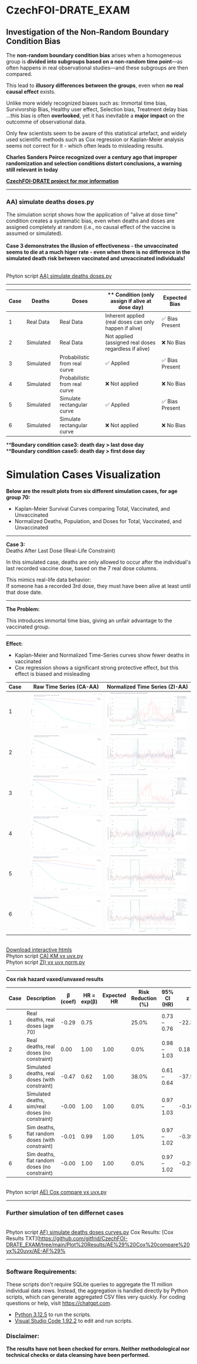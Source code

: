 # CzechFOI-DRATE_EXAM

## Investigation of the Non-Random Boundary Condition Bias

The **non-random boundary condition bias** arises when a homogeneous group is **divided into subgroups based on a non-random time point**—as often happens in real observational studies—and these subgroups are then compared.

This lead to **illusory differences between the groups**, even when **no real causal effect** exists.

Unlike more widely recognized biases such as: Immortal time bias, Survivorship Bias, Healthy user effect, Selection bias, Treatment delay bias  
...this bias is often **overlooked**, yet it has inevitable a **major impact** on the outcomme of observational data.

Only few scientists seem to be aware of this statistical artefact,
and widely used scientific methods such as Cox regression or Kaplan-Meier analysis seems not correct for it - which often leads to misleading results.

**Charles Sanders Peirce recognized over a century ago that improper randomization and selection conditions distort conclusions,
a warning still relevant in today**

[**CzechFOI-DRATE project for mor information**](https://github.com/gitfrid/CzechFOI-DRATE)
_________________________________________

### AA) simulate deaths doses.py

The simulation script shows how the application of "alive at dose time" condition creates a systematic bias, even when deaths and doses are assigned completely at random (i.e., no causal effect of the vaccine is assumed or simulated).
<br><br>**Case 3 demonstrates the illusion of effectiveness - the unvaccinated seems to die at a much higer rate - even when there is no difference in the simulated death risk between vaccinated and unvaccinated individuals!**

<br>Phyton script [AA) simulate deaths doses.py](https://github.com/gitfrid/CzechFOI-DRATE_EXAM/blob/main/Py%20Scripts/AA%29%20simulate%20deaths%20doses.py) 

_________________________________________

| Case | Deaths       | Doses        | ** Condition (only assign if alive at dose day)   | Expected Bias   |
|-------|--------------|--------------|------------------------------------------------|-----------------|
| 1     | Real Data&nbsp;&nbsp;&nbsp;   | Real Data&nbsp;&nbsp;&nbsp;   | Inherent applied (real doses can only happen if alive)   | ✅ Bias Present  |
| 2     | Simulated&nbsp;&nbsp;&nbsp;   | Real Data&nbsp;&nbsp;&nbsp;   | Not applied (assigned real doses regardless if alive)           | ❌ No Bias      |
| 3     | Simulated&nbsp;&nbsp; | Probabilistic from real curve&nbsp;&nbsp;&nbsp;   | ✅ Applied                                       | ✅ Bias Present  |
| 4     | Simulated&nbsp;&nbsp; | Probabilistic from real curve&nbsp;&nbsp;&nbsp;   | ❌ Not applied                                   | ❌ No Bias      |
| 5     | Simulated&nbsp;&nbsp;&nbsp;   | Simulate rectangular curve&nbsp;&nbsp; | ✅ Applied                                       | ✅ Bias Present  |
| 6     | Simulated&nbsp;&nbsp;&nbsp;   | Simulate rectangular curve&nbsp;&nbsp; | ❌ Not applied                                   | ❌ No Bias      |

****Boundary condition case3: death day > last dose day**
<br>****Boundary condition case5: death day > first  dose day**


# Simulation Cases Visualization

**Below are the result plots from six different simulation cases, for age group 70:**

- Kaplan-Meier Survival Curves comparing Total, Vaccinated, and Unvaccinated  
- Normalized Deaths, Population, and Doses for Total, Vaccinated, and Unvaccinated

---

**Case 3:**  
Deaths After Last Dose (Real-Life Constraint)

In this simulated case, deaths are only allowed to occur after the individual's last recorded vaccine dose, based on the 7 real dose columns.

This mimics real-life data behavior:  
If someone has a recorded 3rd dose, they must have been alive at least until that dose date.

---

**The Problem:**

This introduces immortal time bias, giving an unfair advantage to the vaccinated group.

---

**Effect:**

- Kaplan-Meier and Normalized Time-Series curves show fewer deaths in vaccinated  
- Cox regression shows a significant strong protective effect, but this effect is biased and misleading



| Case&nbsp;&nbsp;&nbsp; | Raw Time Series (CA-AA) | Normalized Time Series (ZI-AA) |
|-------|-------------------------|-------------------------------|
| 1&nbsp;&nbsp;&nbsp; | ![Case 1 Raw](https://github.com/gitfrid/CzechFOI-DRATE_EXAM/blob/main/Plot%20Results/CA%29%20KM%20vx%20uvx/CA-AA%29%20case1_real_deaths_real_doses.png) | ![Case 1 Normalized](https://github.com/gitfrid/CzechFOI-DRATE_EXAM/blob/main/Plot%20Results/ZI%29%20vx%20uvx%20norm/ZI-AA%29%20case1_real_deaths_real_doses.png) |
| 2&nbsp;&nbsp;&nbsp; | ![Case 2 Raw](https://github.com/gitfrid/CzechFOI-DRATE_EXAM/blob/main/Plot%20Results/CA%29%20KM%20vx%20uvx/CA-AA%29%20case2_sim_deaths_real_doses_no_constraint.png) | ![Case 2 Normalized](https://github.com/gitfrid/CzechFOI-DRATE_EXAM/blob/main/Plot%20Results/ZI%29%20vx%20uvx%20norm/ZI-AA%29%20case2_sim_deaths_real_doses_no_constraint.png) |
| 3&nbsp;&nbsp;&nbsp; | ![Case 3 Raw](https://github.com/gitfrid/CzechFOI-DRATE_EXAM/blob/main/Plot%20Results/CA%29%20KM%20vx%20uvx/CA-AA%29%20case3_sim_deaths_sim_real_doses_with_constraint.png) | ![Case 3 Normalized](https://github.com/gitfrid/CzechFOI-DRATE_EXAM/blob/main/Plot%20Results/ZI%29%20vx%20uvx%20norm/ZI-AA%29%20case3_sim_deaths_sim_real_doses_with_constraint.png) |
| 4&nbsp;&nbsp;&nbsp; | ![Case 4 Raw](https://github.com/gitfrid/CzechFOI-DRATE_EXAM/blob/main/Plot%20Results/CA%29%20KM%20vx%20uvx/CA-AA%29%20case4_sim_deaths_sim_real_doses_no_constraint.png) | ![Case 4 Normalized](https://github.com/gitfrid/CzechFOI-DRATE_EXAM/blob/main/Plot%20Results/ZI%29%20vx%20uvx%20norm/ZI-AA%29%20case4_sim_deaths_sim_real_doses_no_constraint.png) |
| 5&nbsp;&nbsp;&nbsp; | ![Case 5 Raw](https://github.com/gitfrid/CzechFOI-DRATE_EXAM/blob/main/Plot%20Results/CA%29%20KM%20vx%20uvx/CA-AA%29%20case5_sim_deaths_sim_flat_random_doses_with_constraint.png) | ![Case 5 Normalized](https://github.com/gitfrid/CzechFOI-DRATE_EXAM/blob/main/Plot%20Results/ZI%29%20vx%20uvx%20norm/ZI-AA%29%20case5_sim_deaths_sim_flat_random_doses_with_constraint.png) |
| 6&nbsp;&nbsp;&nbsp; | ![Case 6 Raw](https://github.com/gitfrid/CzechFOI-DRATE_EXAM/blob/main/Plot%20Results/CA%29%20KM%20vx%20uvx/CA-AA%29%20case6_sim_deaths_sim_flat_random_doses_no_constraint.png) | ![Case 6 Normalized](https://github.com/gitfrid/CzechFOI-DRATE_EXAM/blob/main/Plot%20Results/ZI%29%20vx%20uvx%20norm/ZI-AA%29%20case6_sim_deaths_sim_flat_random_doses_no_constraint.png) |


<br>[Download interactive htmls](https://github.com/gitfrid/CzechFOI-DRATE_EXAM/tree/main/Plot%20Results)
<br>Phyton script [CA) KM vx uvx.py](https://github.com/gitfrid/CzechFOI-DRATE_EXAM/blob/main/Py%20Scripts/CA%29%20KM%20vx%20uvx.py) 
<br>Phyton script [ZI) vx uvx norm.py](https://github.com/gitfrid/CzechFOI-DRATE_EXAM/edit/main/Py%20Scripts/ZI%29%20vx%20uvx%20norm.py) 

_________________________________________

**Cox risk hazard vaxed/unvaxed results**

| Case | Description                                      | β (coef) | HR = exp(β) | Expected HR | Risk Reduction (%) | 95% CI (HR) | z      | p-value | −log₂(p) |
| ---- | ------------------------------------------------ | -------- | ----------- | ----------- | ------------------ | ----------- | ------ | ------- | -------- |
| 1    | Real deaths, real doses (age 70)                 | -0.29    | 0.75        |             | 25.0%              | 0.73 – 0.76 | -22.30 | <0.005  | 363.62   |
| 2    | Real deaths, real doses (no constraint)          | 0.00     | 1.00        | 1.00        | 0.0%               | 0.98 – 1.03 | 0.18   | 0.86    | 0.22     |
| 3    | Simulated deaths, real doses (with constraint)   | -0.47    | 0.62        | 1.00        | 38.0%              | 0.61 – 0.64 | -37.53 | <0.005  | 1021.66  |
| 4    | Simulated deaths, sim/real doses (no constraint) | -0.00    | 1.00        | 1.00        | 0.0%               | 0.97 – 1.03 | -0.10  | 0.92    | 0.12     |
| 5    | Sim deaths, flat random doses (with constraint)  | -0.01    | 0.99        | 1.00        | 1.0%               | 0.97 – 1.02 | -0.39  | 0.70    | 0.52     |
| 6    | Sim deaths, flat random doses (no constraint)    | -0.00    | 1.00        | 1.00        | 0.0%               | 0.97 – 1.02 | -0.25  | 0.80    | 0.32     |


<br>Phyton script [AE) Cox compare vx uvx.py](https://github.com/gitfrid/CzechFOI-DRATE_EXAM/blob/main/Py%20Scripts/AE%29%20Cox%20compare%20vx%20uvx.py)  
_________________________________________
### Further simulation of ten differnet cases

<br>Phyton script [AF) simulate deaths doses curves.py](https://github.com/gitfrid/CzechFOI-DRATE_EXAM/blob/main/Py%20Scripts/AF%29%20simulate%20deaths%20doses%20curves.py)  Cox Results: [Cox Results TXT](https://github.com/gitfrid/CzechFOI-DRATE_EXAM/tree/main/Plot%20Results/AE%29%20Cox%20compare%20vx%20uvx/AE-AF%29%
_________________________________________

### Software Requirements:

These scripts don't require SQLite queries to aggregate the 11 million individual data rows.
Instead, the aggregation is handled directly by Python scripts, which can generate aggregated CSV files very quickly.
For coding questions or help, visit https://chatgpt.com.

- [Python 3.12.5](https://www.python.org/downloads/) to run the scripts.
- [Visual Studio Code 1.92.2](https://code.visualstudio.com/download) to edit and run scripts.


### Disclaimer:
**The results have not been checked for errors. Neither methodological nor technical checks or data cleansing have been performed.**
